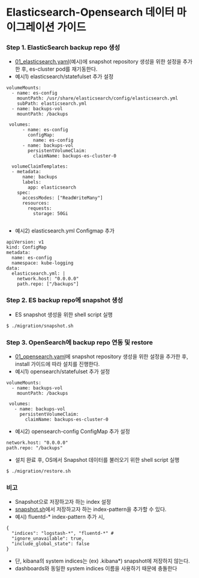 # Elasticsearch-Opensearch 데이터 마이그레이션 가이드

### Step 1. ElasticSearch backup repo 생성
* [01_elasticsearch.yaml](migration/01_elasticsearch.yaml)(예시)에 snapshot repository 생성을 위한 설정을 추가한 후, es-cluster pod를 재기동한다.
* 예시1) elasticsearch/statefulset 추가 설정
```
volumeMounts:
  - name: es-config
    mountPath: /usr/share/elasticsearch/config/elasticsearch.yml
    subPath: elasticsearch.yml
  - name: backups-vol
    mountPath: /backups
    
 volumes:
      - name: es-config
        configMap:
          name: es-config
      - name: backups-vol
        persistentVolumeClaim:
          claimName: backups-es-cluster-0
           
  volumeClaimTemplates:
  - metadata:
      name: backups
      labels:
        app: elasticsearch
    spec:
      accessModes: ["ReadWriteMany"]
      resources:
        requests:
          storage: 50Gi
          
```

* 예시2) elasticsearch.yml Configmap 추가
```
apiVersion: v1
kind: ConfigMap
metadata:
  name: es-config
  namespace: kube-logging
data:
  elasticsearch.yml: |
    network.host: "0.0.0.0"
    path.repo: ["/backups"]

```

### Step 2. ES backup repo에 snapshot 생성
* ES snapshot 생성을 위한 shell script 실행

```bash
$ ./migration/snapshot.sh

```
### Step 3. OpenSearch에 backup repo 연동 및 restore
* [01_opensearch.yaml](yaml/01_opensearch.yaml)에 snapshot repository 생성을 위한 설정을 추가한 후, install 가이드에 따라 설치를 진행한다.
* 예시1) opensearch/statefulset 추가 설정
```
volumeMounts:
  - name: backups-vol
    mountPath: /backups
    
 volumes:
   - name: backups-vol
     persistentVolumeClaim:
       claimName: backups-es-cluster-0       
```

* 예시2) opensearch-config ConfigMap 추가 설정
```
network.host: "0.0.0.0"
path.repo: "/backups"
```
* 설치 완료 후, OS에서 Snapshot 데이터를 불러오기 위한 shell script 실행

```bash
$ ./migration/restore.sh

```


### 비고
* Snapshot으로 저장하고자 하는 index 설정
* [snapshot.sh](migration/snapshot.sh)에서 저장하고자 하는 index-pattern을 추가할 수 있다.
* 예시) fluentd-* index-pattern 추가 시,
```
{
  "indices": "logstash-*", "fluentd-*" # 
  "ignore_unavailable": true,
  "include_global_state": false
}

```

* 단, kibana의 system indices는 (ex) .kibana*) snapshot에 저장하지 않는다.
*  dashboards와 동일한 system indices 이름을 사용하기 때문에 충돌한다
